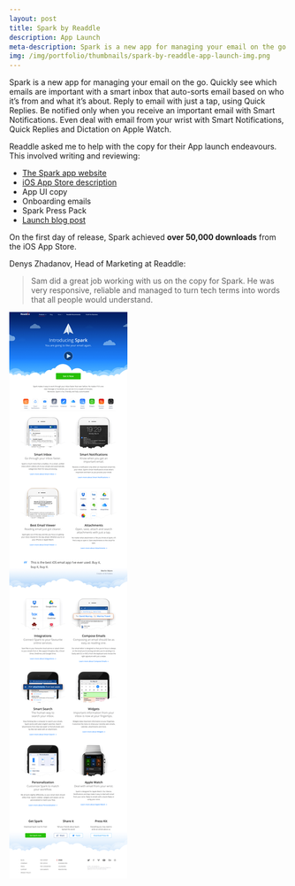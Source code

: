 ```yaml
---
layout: post
title: Spark by Readdle
description: App Launch
meta-description: Spark is a new app for managing your email on the go. I helped the Readdle team get that concept across. 
img: /img/portfolio/thumbnails/spark-by-readdle-app-launch-img.png
---
```


Spark is a new app for managing your email on the go. Quickly see which emails are important with a smart inbox that auto-sorts email based on who it’s from and what it’s about. Reply to email with just a tap, using Quick Replies. Be notified only when you receive an important email with Smart Notifications. Even deal with email from your wrist with Smart Notifications, Quick Replies and Dictation on Apple Watch.

Readdle asked me to help with the copy for their App launch endeavours. This involved writing and reviewing:

- [The Spark app website](https://readdle.com/products/spark)
- [iOS App Store description](https://itunes.apple.com/gb/app/spark-fast-smart-email-for/id997102246?mt=8)
- App UI copy
- Onboarding emails
- Spark Press Pack
- [Launch blog post](https://readdle.com/blog/2015/05/introducing-spark/)

On the first day of release, Spark achieved **over 50,000 downloads** from the iOS App Store.

Denys Zhadanov, Head of Marketing at Readdle:

>Sam did a great job working with us on the copy for Spark. He was very responsive, reliable and managed to turn tech terms into words that all people would understand.

<img src="/img/portfolio/readdle_com_products_spark.png">
 